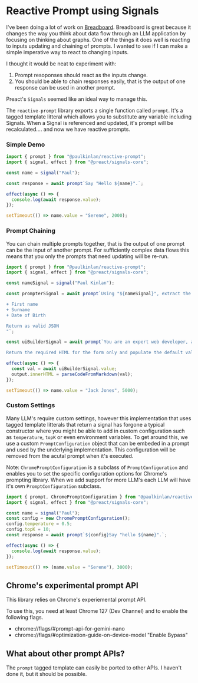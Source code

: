 # Reactive Prompt using Signals

I've been doing a lot of work on [Breadboard](https://github.com/breadboard-ai/breadboard). Breadboard is great because it changes the way you think about data flow through an LLM application by focusing on thinking about graphs. One of the things it does well is reacting to inputs updating and chaining of prompts. I wanted to see if I can make a simple imperative way to react to changing inputs.

I thought it would be neat to experiment with:

1. Prompt resoponses should react as the inputs change.
2. You should be able to chain responses easily, that is the output of one response can be used in another prompt.

Preact's `Signals` seemed like an ideal way to manage this.

The `reactive-prompt` library exports a single function called `prompt`. It's a tagged template litteral which allows you to substitute any variable including Signals. When a Signal is referenced and updated, it's prompt will be recalculated.... and now we have reactive prompts.

### Simple Demo

```JavaScript
import { prompt } from "@paulkinlan/reactive-prompt";
import { signal, effect } from "@preact/signals-core";

const name = signal("Paul");

const response = await prompt`Say "Hello ${name}".`;

effect(async () => {
  console.log(await response.value);
});

setTimeout(() => name.value = "Serene", 2000);
```

### Prompt Chaining

You can chain multiple prompts together, that is the output of one prompt can be the input of another prompt. For sufficiently complex data flows this means that you only the prompts that need updating will be re-run.

```JavaScript
import { prompt } from "@paulkinlan/reactive-prompt";
import { signal, effect } from "@preact/signals-core";

const nameSignal = signal("Paul Kinlan");

const prompterSignal = await prompt`Using "${nameSignal}", extract the following data:

+ First name
+ Surname
+ Date of Birth

Return as valid JSON
"`;

const uiBuilderSignal = await prompt`You are an expert web developer, and you have been tasked with creating a form for a client. The form should have the following fields: "${prompterSignal}".

Return the required HTML for the form only and populate the default values.`;

effect(async () => {
  const val = await uiBuilderSignal.value;
  output.innerHTML = parseCodeFromMarkdown(val);
});

setTimeout(() => name.value = "Jack Jones", 5000);
```

### Custom Settings

Many LLM's require custom settings, however this implementation that uses tagged template litterals that return a signal has forgone a typical constructor where you might be able to add in custom configuration such as `temperature`, `topK` or even environment variables. To get around this, we use a custom `PromptConfiguration` object that can be embeded in a prompt and used by the underlying implementation. This configuration will be removed from the acutal prompt when it's executed.

Note: `ChromePromptConfiguration` is a subclass of `PromptConfiguration` and enables you to set the specific configuration options for Chrome's prompting library. When we add support for more LLM's each LLM will have it's own `PromptConfiguration` subclass.

```JavaScript
import { prompt, ChromePromptConfiguration } from "@paulkinlan/reactive-prompt";
import { signal, effect } from "@preact/signals-core";

const name = signal("Paul");
const config = new ChromePromptConfiguration();
config.temperature = 0.5;
config.topK = 10;
const response = await prompt`${config}Say "hello ${name}".`;

effect(async () => {
  console.log(await response.value);
});

setTimeout(() => (name.value = "Serene"), 3000);
```

## Chrome's experimental prompt API

This library relies on Chrome's experiemental prompt API.

To use this, you need at least Chrome 127 (Dev Channel) and to enable the following flags.

* chrome://flags/#prompt-api-for-gemini-nano
* chrome://flags/#optimization-guide-on-device-model "Enable Bypass"

## What about other prompt APIs?

The `prompt` tagged template can easily be ported to other APIs. I haven't done it, but it should be possible.